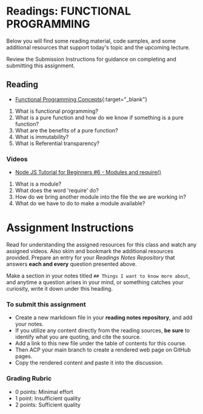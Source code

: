# Readings: FUNCTIONAL PROGRAMMING

Below you will find some reading material, code samples, and some additional resources that support today's topic and the upcoming lecture.

Review the Submission Instructions for guidance on completing and submitting this assignment.

## Reading

- [Functional Programming Concepts](https://medium.com/the-renaissance-developer/concepts-of-functional-programming-in-javascript-6bc84220d2aa){:target="_blank"}

1. What is functional programming? 
1. What is a pure function and how do we know if something is a pure function?
1. What are the benefits of a pure function?
1. What is immutability?
1. What is Referential transparency?

<!-- ## Additional Resources

PLACEHOLDER -->

### Videos

- [Node JS Tutorial for Beginners #6 - Modules and require()](https://www.youtube.com/watch?v=xHLd36QoS4k)

1. What is a module?
1. What does the word 'require' do?
1. How do we bring another module into the file the we are working in?
1. What do we have to do to make a module available?

<!-- ### Bookmark/Skim

PLACEHOLDER -->


# Assignment Instructions

Read for understanding the assigned resources for this class and watch any assigned videos. Also skim and bookmark the additional resources provided. Prepare an entry for your *Readings Notes Repository* that answers **each and every** question presented above. 

Make a section in your notes titled `## Things I want to know more about`, and anytime a question arises in your mind, or something catches your curiosity, write it down under this heading. 

### To submit this assignment

- Create a new markdown file in your **reading notes repository**, and add your notes.
- If you utilize any content directly from the reading sources, **be sure** to identify what you are quoting, and cite the source.
- Add a link to this new file under the table of contents for this course.
- Then ACP your main branch to create a rendered web page on GitHub pages.
- Copy the rendered content and paste it into the discussion.

### Grading Rubric

- 0 points: Minimal effort
- 1 point: Insufficient quality
- 2 points: Sufficient quality
